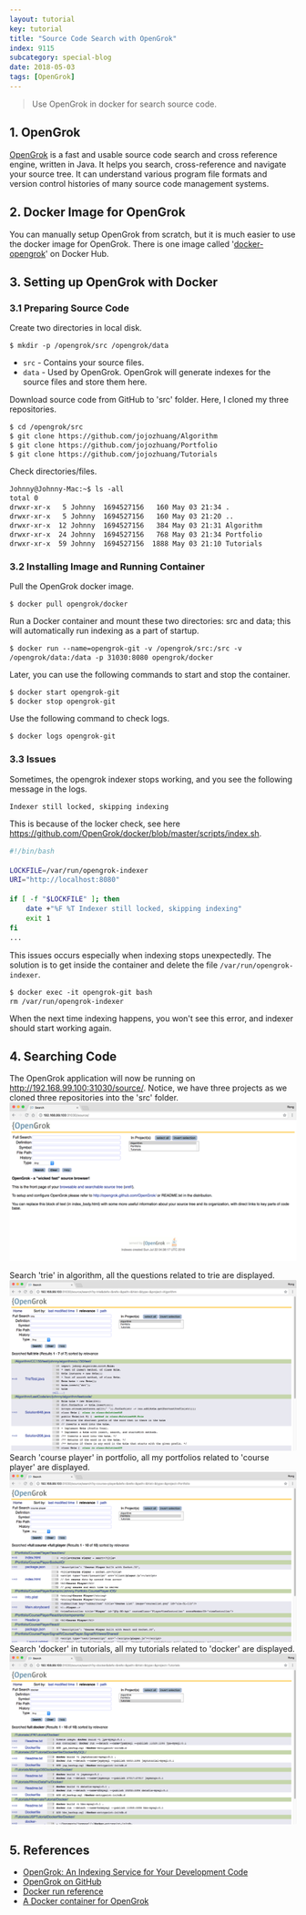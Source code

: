 ```yaml
---
layout: tutorial
key: tutorial
title: "Source Code Search with OpenGrok"
index: 9115
subcategory: special-blog
date: 2018-05-03
tags: [OpenGrok]
---
```


> Use OpenGrok in docker for search source code.

## 1. OpenGrok
[OpenGrok](https://oracle.github.io/opengrok/) is a fast and usable source code search and cross reference engine, written in Java. It helps you search, cross-reference and navigate your source tree. It can understand various program file formats and version control histories of many source code management systems.

## 2. Docker Image for OpenGrok
You can manually setup OpenGrok from scratch, but it is much easier to use the docker image for OpenGrok. There is one image called '[docker-opengrok](https://hub.docker.com/r/scue/docker-opengrok/)' on Docker Hub.

## 3. Setting up OpenGrok with Docker
### 3.1 Preparing Source Code
Create two directories in local disk.
```raw
$ mkdir -p /opengrok/src /opengrok/data
```
* `src` - Contains your source files.
* `data` - Used by OpenGrok. OpenGrok will generate indexes for the source files and store them here.

Download source code from GitHub to 'src' folder. Here, I cloned my three repositories.
```raw
$ cd /opengrok/src
$ git clone https://github.com/jojozhuang/Algorithm
$ git clone https://github.com/jojozhuang/Portfolio
$ git clone https://github.com/jojozhuang/Tutorials
```
Check directories/files.
```raw
Johnny@Johnny-Mac:~$ ls -all
total 0
drwxr-xr-x   5 Johnny  1694527156   160 May 03 21:34 .
drwxr-xr-x   5 Johnny  1694527156   160 May 03 21:20 ..
drwxr-xr-x  12 Johnny  1694527156   384 May 03 21:31 Algorithm
drwxr-xr-x  24 Johnny  1694527156   768 May 03 21:34 Portfolio
drwxr-xr-x  59 Johnny  1694527156  1888 May 03 21:10 Tutorials
```
### 3.2 Installing Image and Running Container
Pull the OpenGrok docker image.
```raw
$ docker pull opengrok/docker
```
Run a Docker container and mount these two directories: src and data; this will automatically run indexing as a part of startup.
```raw
$ docker run --name=opengrok-git -v /opengrok/src:/src -v /opengrok/data:/data -p 31030:8080 opengrok/docker
```
Later, you can use the following commands to start and stop the container.
```raw
$ docker start opengrok-git
$ docker stop opengrok-git
```
Use the following command to check logs.
```raw
$ docker logs opengrok-git
```
### 3.3 Issues
Sometimes, the opengrok indexer stops working, and you see the following message in the logs.
```raw
Indexer still locked, skipping indexing
```
This is because of the locker check, see here https://github.com/OpenGrok/docker/blob/master/scripts/index.sh.
```sh
#!/bin/bash

LOCKFILE=/var/run/opengrok-indexer
URI="http://localhost:8080"

if [ -f "$LOCKFILE" ]; then
	date +"%F %T Indexer still locked, skipping indexing"
	exit 1
fi
...
```
This issues occurs especially when indexing stops unexpectedly. The solution is to get inside the container and delete the file `/var/run/opengrok-indexer`.
```raw
$ docker exec -it opengrok-git bash
rm /var/run/opengrok-indexer
```
When the next time indexing happens, you won't see this error, and indexer should start working again.
## 4. Searching Code
The OpenGrok application will now be running on http://192.168.99.100:31030/source/. Notice, we have three projects as we cloned three repositories into the 'src' folder.
![image](/assets/images/blog/2018-05-03/homepage.png)

Search 'trie' in algorithm, all the questions related to trie are displayed.
![image](/assets/images/blog/2018-05-03/searchalgorithm.png)
Search 'course player' in portfolio, all my portfolios related to 'course player' are displayed.
![image](/assets/images/blog/2018-05-03/searchportfolio.png)
Search 'docker' in tutorials, all my tutorials related to 'docker' are displayed.
![image](/assets/images/blog/2018-05-03/searchtutorials.png)

## 5. References
* [OpenGrok: An Indexing Service for Your Development Code](https://dzone.com/articles/development-teams-personal-google)
* [OpenGrok on GitHub](https://github.com/oracle/opengrok)
* [Docker run reference](https://docs.docker.com/engine/reference/run/#general-form)
* [A Docker container for OpenGrok](https://hub.docker.com/r/opengrok/docker/)
